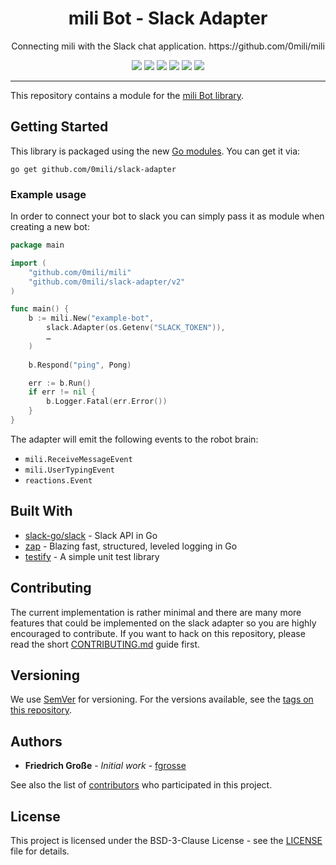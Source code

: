 <h1 align="center">mili Bot - Slack Adapter</h1>
<p align="center">Connecting mili with the Slack chat application. https://github.com/0mili/mili</p>
<p align="center">
	<a href="https://github.com/0mili/slack-adapter/releases"><img src="https://img.shields.io/github/tag/0mili/slack-adapter.svg?label=version&color=brightgreen"></a>
	<a href="https://circleci.com/gh/0mili/slack-adapter/tree/master"><img src="https://circleci.com/gh/0mili/slack-adapter/tree/master.svg?style=shield"></a>
	<a href="https://goreportcard.com/report/github.com/0mili/slack-adapter"><img src="https://goreportcard.com/badge/github.com/0mili/slack-adapter"></a>
	<a href="https://codecov.io/gh/0mili/slack-adapter"><img src="https://codecov.io/gh/0mili/slack-adapter/branch/master/graph/badge.svg"/></a>
	<a href="https://pkg.go.dev/github.com/0mili/slack-adapter"><img src="https://img.shields.io/badge/godoc-reference-blue.svg?color=blue"></a>
	<a href="https://github.com/0mili/slack-adapter/blob/master/LICENSE"><img src="https://img.shields.io/badge/license-BSD--3--Clause-blue.svg"></a>
</p>

---

This repository contains a module for the [mili Bot library][mili].

## Getting Started

This library is packaged using the new [Go modules][go-modules]. You can get it via:

```
go get github.com/0mili/slack-adapter
```

### Example usage

In order to connect your bot to slack you can simply pass it as module when
creating a new bot:

```go
package main

import (
	"github.com/0mili/mili"
	"github.com/0mili/slack-adapter/v2"
)

func main() {
	b := mili.New("example-bot",
		slack.Adapter(os.Getenv("SLACK_TOKEN")),
		…
    )
	
	b.Respond("ping", Pong)

	err := b.Run()
	if err != nil {
		b.Logger.Fatal(err.Error())
	}
}
```

The adapter will emit the following events to the robot brain:

- `mili.ReceiveMessageEvent`
- `mili.UserTypingEvent`
- `reactions.Event`

## Built With

* [slack-go/slack](https://github.com/slack-go/slack) - Slack API in Go
* [zap](https://github.com/uber-go/zap) - Blazing fast, structured, leveled logging in Go
* [testify](https://github.com/stretchr/testify) - A simple unit test library

## Contributing

The current implementation is rather minimal and there are many more features
that could be implemented on the slack adapter so you are highly encouraged to
contribute. If you want to hack on this repository, please read the short
[CONTRIBUTING.md](CONTRIBUTING.md) guide first.

## Versioning

We use [SemVer](http://semver.org/) for versioning. For the versions available,
see the [tags on this repository][tags]. 

## Authors

- **Friedrich Große** - *Initial work* - [fgrosse](https://github.com/fgrosse)

See also the list of [contributors][contributors] who participated in this project.

## License

This project is licensed under the BSD-3-Clause License - see the [LICENSE](LICENSE) file for details.

[mili]: https://github.com/0mili/mili
[go-modules]: https://github.com/golang/go/wiki/Modules
[tags]: https://github.com/0mili/slack-adapter/tags
[contributors]: https://github.com/0mili/slack-adapter/contributors
